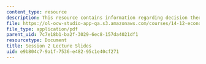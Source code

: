 ```yaml
---
content_type: resource
description: This resource contains information regarding decision theory.
file: https://ol-ocw-studio-app-qa.s3.amazonaws.com/courses/14-12-economic-applications-of-game-theory-fall-2012/e9b804c79a1f7536e48295c1e40cf271_MIT14_12F12_slides2.pdf
file_type: application/pdf
parent_uid: 7c7e18b1-ba2f-3029-6ec8-157da4021df1
resourcetype: Document
title: Session 2 Lecture Slides
uid: e9b804c7-9a1f-7536-e482-95c1e40cf271
---
```

